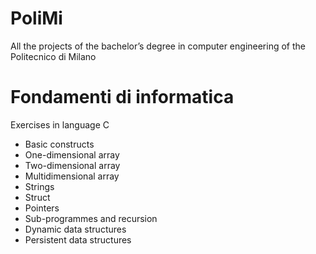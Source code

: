 # PoliMi
All the projects of the bachelor’s degree in computer engineering of the Politecnico di Milano

# Fondamenti di informatica
Exercises in language C
<ul>
  <li>Basic constructs</li>
  <li>One-dimensional array</li>
  <li>Two-dimensional array</li>
  <li>Multidimensional array</li>
  <li>Strings</li>
  <li>Struct</li>
  <li>Pointers</li>
  <li>Sub-programmes and recursion</li>
  <li>Dynamic data structures</li>
  <li>Persistent data structures</li>
</ul>
